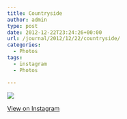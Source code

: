 ```yaml
---
title: Countryside
author: admin
type: post
date: 2012-12-22T23:24:26+00:00
url: /journal/2012/12/22/countryside/
categories:
  - Photos
tags:
  - instagram
  - Photos

---
```

![][1]

<p class="view-instagram">
  <a href="http://instagr.am/p/Tjp_l2qlnC/">View on Instagram</a>
</p>

 [1]: http://lobban.org/wordpress//HLIC/b700bc4113cfa2d2288cc1804a9a6332.jpg
